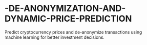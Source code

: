 # -DE-ANONYMIZATION-AND-DYNAMIC-PRICE-PREDICTION
 Predict cryptocurrency prices and de-anonymize  transactions using machine learning for better investment  decisions.
